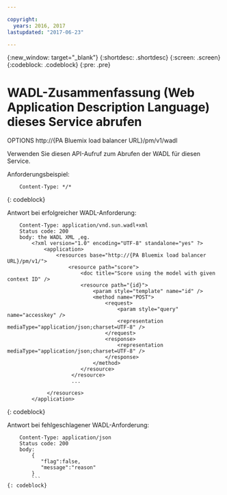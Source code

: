 ```yaml
---

copyright:
  years: 2016, 2017
lastupdated: "2017-06-23"

---
```


{:new_window: target="_blank"}
{:shortdesc: .shortdesc}
{:screen: .screen}
{:codeblock: .codeblock}
{:pre: .pre}

# WADL-Zusammenfassung (Web Application Description Language) dieses Service abrufen


OPTIONS http://{PA Bluemix load balancer URL}/pm/v1/wadl

Verwenden Sie diesen API-Aufruf zum Abrufen der WADL für diesen Service.

Anforderungsbeispiel:

```
    Content-Type: */*
```
{: codeblock}

Antwort bei erfolgreicher WADL-Anforderung:

```
    Content-Type: application/vnd.sun.wadl+xml
    Status code: 200
    body: the WADL XML ,eg.
        <?xml version="1.0" encoding="UTF-8" standalone="yes" ?>
            <application>
                <resources base="http://{PA Bluemix load balancer URL}/pm/v1/">
                    <resource path="score">
                        <doc title="Score using the model with given context ID" />
                        <resource path="{id}">
                            <param style="template" name="id" />
                            <method name="POST">
                                <request>
                                    <param style="query" name="accesskey" />
                                    <representation mediaType="application/json;charset=UTF-8" />
                                </request>
                                <response>
                                    <representation mediaType="application/json;charset=UTF-8" />
                                </response>
                            </method>
                        </resource>
                     </resource>
                     ...

             </resources>
        </application>
```
{: codeblock}

Antwort bei fehlgeschlagener WADL-Anforderung:

```
    Content-Type: application/json
    Status code: 200
    body:
        {
           "flag":false,
           "message":"reason"
        } 
        ```
{: codeblock}
